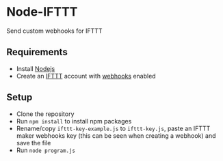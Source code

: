 # Node-IFTTT
Send custom webhooks for IFTTT
## Requirements
- Install [Nodejs](https://nodejs.org/en/)
- Create an [IFTTT](https://ifttt.com) account with [webhooks](https://ifttt.com/maker_webhooks) enabled
## Setup
- Clone the repository
- Run `npm install` to install npm packages
- Rename/copy `ifttt-key-example.js` to `ifttt-key.js`, paste an IFTTT maker webhooks key (this can be seen when creating a webhook) and save the file
- Run `node program.js`